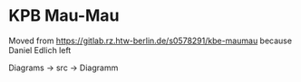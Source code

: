 # KPB Mau-Mau

Moved from https://gitlab.rz.htw-berlin.de/s0578291/kbe-maumau because Daniel Edlich left

Diagrams -> src -> Diagramm

